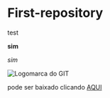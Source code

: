 # First-repository
test

**sim**


*sim*

<img alt="Logomarca do GIT" src="https://initialcommit.com/img/initialcommit/baby-git-release.png">

pode ser baixado clicando <a href="https://git-scm.com/downloads">AQUI</a>
